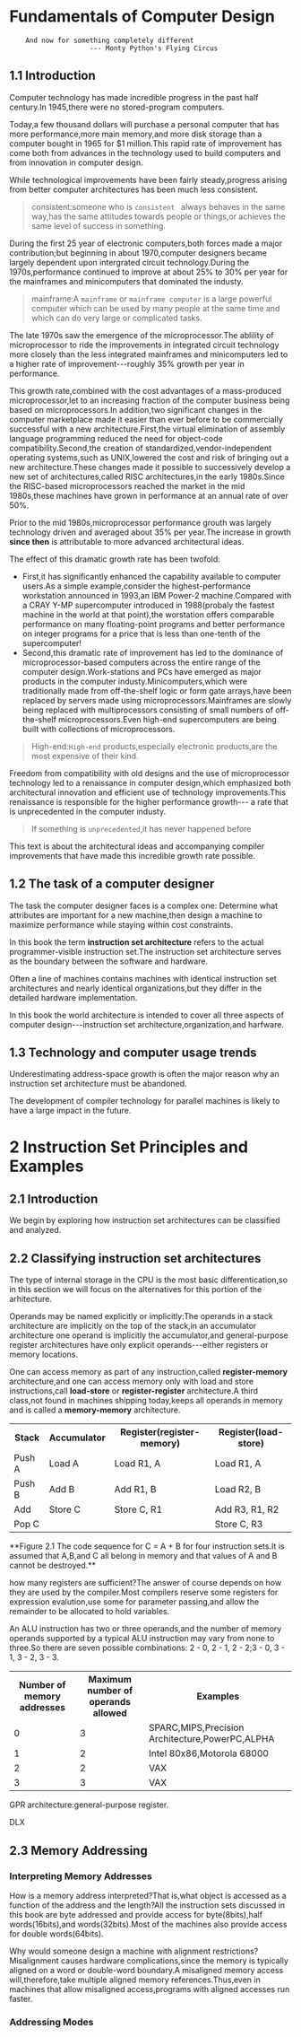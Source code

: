 # Fundamentals of Computer Design
```
	And now for something completely different
					--- Monty Python's Flying Circus
```

## 1.1 Introduction
Computer technology has made incredible progress in the past half century.In 1945,there were no stored-program computers.

Today,a few thousand dollars will purchase a personal computer that has more performance,more main memory,and more disk  storage than a computer bought in 1965 for $1 million.This rapid rate of improvement has come both from advances in the technology used to build computers and from innovation in computer design.

While technological improvements have been fairly steady,progress arising from better computer architectures has been much less consistent.

> consistent:someone who is `consistent ` always behaves in the same way,has the same attitudes towards people or things,or achieves the same level of success in something.

During the first 25 year of electronic computers,both forces made a major contribution;but beginning in about 1970,computer designers became largely dependent upon intergrated circuit technology.During the 1970s,performance continued to improve at about 25% to 30% per year for the mainframes and minicomputers that dominated the industy.

> mainframe:A `mainframe` or `mainframe computer` is a large powerful computer which can be used by many people at the same time and which can do very large or complicated tasks.

The late 1970s saw the emergence of the microprocessor.The ablility of microprocessor to ride the improvements in integrated circuit technology more closely than the less integrated mainframes and minicomputers led to a higher rate of improvement---roughly 35% growth per year in performance.

This growth rate,combined with the cost advantages of a mass-produced microprocessor,let to an increasing fraction of the computer business being based on microprocessors.In addition,two significant changes in the computer marketplace made it easier than ever before to be commercially successful with a new architecture.First,the virtual elimination of assembly language programming reduced the need for object-code compatibility.Second,the creation of standardized,vendor-independent operating systems,such as UNIX,lowered the cost and risk of bringing out a new architecture.These changes made it possible to successively develop a new set of architectures,called RISC architectures,in the early 1980s.Since the RISC-based microprocessors reached the market in the mid 1980s,these machines have grown in performance at an annual rate of over 50%.

Prior to the mid 1980s,microprocessor performance grouth was largely technology driven and averaged about 35% per year.The increase in growth **since then** is attributable to more advanced architectural ideas.

The effect of this dramatic growth rate has been twofold:
* First,it has significantly enhanced the capability available to computer users.As a simple example,consider the highest-performance workstation announced in 1993,an IBM Power-2 machine.Compared with a CRAY Y-MP supercomputer introduced in 1988(probaly the fastest machine in the world at that point),the worstation offers comparable performance on many floating-point programs and better performance on integer programs for a price that is less than one-tenth of the supercomputer!
* Second,this dramatic rate of improvement has led to the dominance of microprocessor-based computers across the entire range of the computer design.Work-stations and PCs have emerged as major products in the computer industy.Minicomputers,which were traditionally made from off-the-shelf logic or form gate arrays,have been replaced by servers made using microprocessors.Mainframes are slowly being replaced with multiprocessors consisting of small numbers of off-the-shelf microprocessors.Even high-end supercomputers are being built with collections of microprocessors.

> High-end:`High-end` products,especially electronic products,are the most expensive of their kind.

Freedom from compatibility with old designs and the use of microprocessor technology led to a renaissance in computer design,which emphasized both architectural innovation and efficient use of technology improvements.This renaissance is responsible for the higher performance growth--- a rate that is unprecedented in the computer industy.

> If something is `unprecedented`,it has never happened before

This text is about the architectural ideas and accompanying compiler improvements that have made this incredible growth rate possible.

## 1.2 The task of a computer designer
The task the computer designer faces is a complex one: Determine what attributes are important for a new machine,then design a machine to maximize performance while staying within cost constraints.

In this book the term __instruction set architecture__ refers to the actual programmer-visible instruction set.The instruction set architecture serves as the boundary between the software and hardware.

Often a line of machines contains machines with identical instruction set architectures and nearly identical organizations,but they differ in the detailed hardware implementation.

In this book the world architecture is intended to cover all three aspects of computer design---instruction set architecture,organization,and harfware.
## 1.3 Technology and computer usage trends
Underestimating address-space growth is often the major reason why an instruction set architecture must be abandoned.

The development of compiler technology for parallel machines is likely to have a large impact in the future.

# 2 Instruction Set Principles and Examples
## 2.1 Introduction
We begin by exploring how instruction set architectures can be classified and analyzed.

## 2.2 Classifying instruction set architectures
The type of internal storage in the CPU is the most basic differentication,so in this section we will focus on the alternatives for this portion of the arhitecture.

Operands may be named explicitly or implicitly:The operands in a stack architecture are implicitly on the top of the stack,in an accumulator architecture one operand is implicitly the accumulator,and general-purpose register architectures have only explicit operands---either registers or memory locations.

One can access memory as part of any instruction,called __register-memory__ architecture,and one can access memory only with load and store instructions,call __load-store__ or __register-register__ architecture.A third class,not found in machines shipping today,keeps all operands in memory and is called a __memory-memory__ architecture.

<table>
	<tr>
		<th>Stack</th>
		<th>Accumulator</th>
		<th>Register(register-memory)</th>
		<th>Register(load-store)</th>
	</tr>
	<tr>
		<td>Push A</td>
		<td>Load A</td>
		<td>Load R1, A</td>
		<td>Load R1, A</td>
	</tr>
	<tr>
		<td>Push B</td>
		<td>Add B</td>
		<td>Add R1, B</td>
		<td>Load R2, B</td>
	</tr>
	<tr>
		<td>Add</td>
		<td>Store C</td>
		<td>Store C, R1</td>
		<td>Add R3, R1, R2</td>
	</tr>
	<tr>
		<td>Pop C</td>
		<td> </td>
		<td> </td>
		<td>Store C, R3</td>
	</tr>
</table>
**Figure 2.1 The code sequence for C = A + B for four instruction sets.It is assumed that A,B,and C all belong in memory and that values of A and B cannot be destroyed.**

how many registers are sufficient?The answer of course depends on how they are used by the compiler.Most compilers reserve some registers for expression evalution,use some for parameter passing,and allow the remainder to be allocated to hold variables.

An ALU instruction has two or three operands,and the number of memory operands supported by a typical ALU instruction may vary from none to three.So there are seven possible combinations: 2 - 0, 2 - 1, 2 - 2;3 - 0, 3 - 1, 3 - 2, 3 - 3.

<table>
	<tr>
		<th>Number of memory addresses</th>
		<th>Maximum number of operands allowed</th>
		<th>Examples</th>
	</tr>
	<tr>
		<td>0</td>
		<td>3</td>
		<td>SPARC,MIPS,Precision Architecture,PowerPC,ALPHA</td>
	<tr>
	<tr>
		<td>1</td>
		<td>2</td>
		<td>Intel 80x86,Motorola 68000</td>
	</tr>
	<tr>
		<td>2</td>
		<td>2</td>
		<td>VAX</td>
	</tr>
	<tr>
		<td>3</td>
		<td>3</td>
		<td>VAX</td>
	</tr>
</table>

GPR architecture:general-purpose register.

DLX

## 2.3 Memory Addressing
### Interpreting Memory Addresses
How is a memory address interpreted?That is,what object is accessed as a function of the address and the length?All the instruction sets discussed in this book are byte addressed and provide access for byte(8bits),half words(16bits),and words(32bits).Most of the machines also provide access for double words(64bits).

Why would someone design a machine with alignment restrictions?Misalignment causes hardware complications,since the memory is typically aligned on a word or double-word boundary.A misaligned memory access will,therefore,take multiple aligned memory references.Thus,even in machines that allow misaligned access,programs with aligned accesses run faster.

### Addressing Modes
